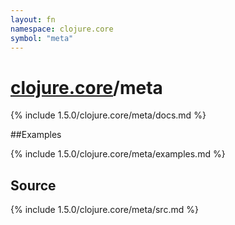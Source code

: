 ```yaml
---
layout: fn
namespace: clojure.core
symbol: "meta"
---
```


# [clojure.core](../)/meta

{% include 1.5.0/clojure.core/meta/docs.md %}

##Examples

{% include 1.5.0/clojure.core/meta/examples.md %}
## Source
{% include 1.5.0/clojure.core/meta/src.md %}

